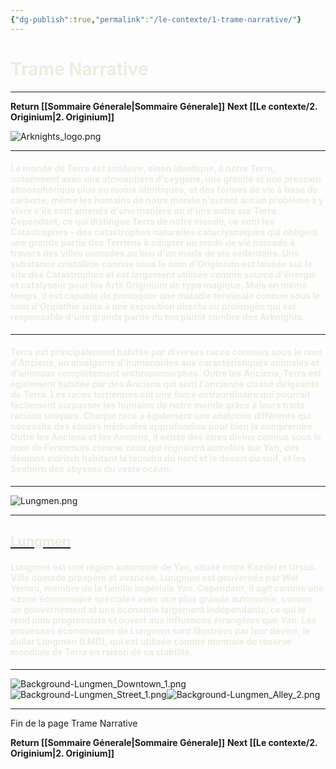 ```yaml
---
{"dg-publish":true,"permalink":"/le-contexte/1-trame-narrative/"}
---
```



# <font color="#eeece1">Trame Narrative </font>
---
**Return [[Sommaire Génerale\|Sommaire Génerale]]**
**Next [[Le contexte/2. Originium\|2. Originium]]**

![Arknights_logo.png](/img/user/Les%20photos/Logos/Arknights_logo.png)

----
#### <font color="#eeece1">Le monde de Terra est similaire, sinon identique, à notre Terre, notamment avec une atmosphère d'oxygène, une gravité et une pression atmosphérique plus ou moins identiques, et des formes de vie à base de carbone; même les humains de notre monde n'auront aucun problème à y vivre s'ils sont amenés d'une manière ou d'une autre sur Terra. Cependant, ce qui distingue Terra de notre monde, ce sont les Catastrophes - des catastrophes naturelles cataclysmiques qui obligent une grande partie des Terriens à adopter un mode de vie nomade à travers des villes nomades au lieu d'un mode de vie sédentaire. Une substance cristalline connue sous le nom d'Originium est laissée sur le site des Catastrophes et est largement utilisée comme source d'énergie et catalyseur pour les Arts Originium de type magique. Mais en même temps, il est capable de provoquer une maladie terminale connue sous le nom d'Oripathie suite à une exposition directe ou prolongée qui est responsable d'une grande partie du ton plutôt sombre des Arknights.</font>

----
#### <font color="#eeece1">Terra est principalement habitée par diverses races connues sous le nom d'Anciens, un amalgame d'humanoïdes aux caractéristiques animales et d'animaux complètement anthropomorphes. Outre les Anciens, Terra est également habitée par des Anciens qui sont l'ancienne classe dirigeante de Terra. Les races terriennes ont une force extraordinaire qui pourrait facilement surpasser les humains de notre monde grâce à leurs traits raciaux uniques. Chaque race a également une anatomie différente qui nécessite des études médicales approfondies pour bien la comprendre. Outre les Anciens et les Anciens, il existe des êtres divins connus sous le nom de Feranmuts comme ceux qui régnaient autrefois sur Yan, des démons eldritch habitant la toundra du nord et le désert du sud, et les Seaborn des abysses du vaste océan.</font>

----
![Lungmen.png](/img/user/Les%20photos/Logos/Lungmen.png)

----
## <u><font color="#eeece1">Lungmen</font></u>
#### <font color="#eeece1">Lungmen est une région autonome de Yan, située entre Kazdel et Ursus. Ville nomade prospère et avancée, Lungmen est gouvernée par Wei Yenwu, membre de la famille impériale Yan. Cependant, il agit comme une «zone économique spéciale» avec une plus grande autonomie, comme un gouvernement et une économie largement indépendants, ce qui le rend plus progressiste et ouvert aux influences étrangères que Yan. Les prouesses économiques de Lungmen sont illustrées par leur devise, le dollar Lungmen (LMD), qui est utilisée comme monnaie de réserve mondiale de Terra en raison de sa stabilité.</font>

----
![Background-Lungmen_Downtown_1.png](/img/user/Les%20photos/Les%20Backgrounds/Lungmen/Background-Lungmen_Downtown_1.png)
![Background-Lungmen_Street_1.png](/img/user/Les%20photos/Les%20Backgrounds/Lungmen/Background-Lungmen_Street_1.png)![Background-Lungmen_Alley_2.png](/img/user/Les%20photos/Les%20Backgrounds/Lungmen/Background-Lungmen_Alley_2.png)

----

Fin de la page Trame Narrative 

**Return [[Sommaire Génerale\|Sommaire Génerale]]**
**Next [[Le contexte/2. Originium\|2. Originium]]**


